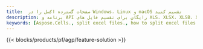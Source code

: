 ```yaml
---
title:  صفحات گسترده اکسل را در Windows، Linux و macOS تقسیم کنید
description: برنامه و API رایگان برای تقسیم فایل های XLS، XLSX، XLSB، XLSM و ODS
keywords: [Aspose.Cells., split excel files., how to split excel files into multiple files., excel splitter., split Cell., Cell splitter]
---
```

{{< blocks/products/pf/agp/feature-solution >}} 

